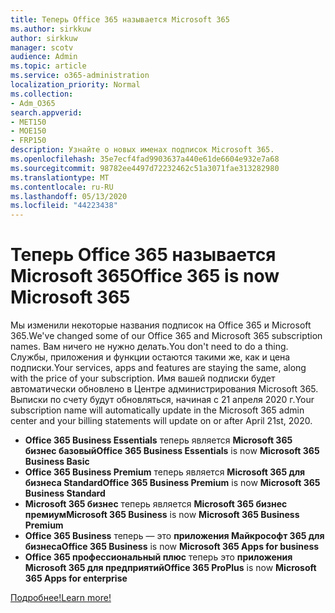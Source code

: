 ```yaml
---
title: Теперь Office 365 называется Microsoft 365
ms.author: sirkkuw
author: sirkkuw
manager: scotv
audience: Admin
ms.topic: article
ms.service: o365-administration
localization_priority: Normal
ms.collection:
- Adm_O365
search.appverid:
- MET150
- MOE150
- FRP150
description: Узнайте о новых именах подписок Microsoft 365.
ms.openlocfilehash: 35e7ecf4fad9903637a440e61de6604e932e7a68
ms.sourcegitcommit: 98782ee4497d72232462c51a3071fae313282980
ms.translationtype: MT
ms.contentlocale: ru-RU
ms.lasthandoff: 05/13/2020
ms.locfileid: "44223438"
---
```

# <a name="office-365-is-now-microsoft-365"></a><span data-ttu-id="514d2-103">Теперь Office 365 называется Microsoft 365</span><span class="sxs-lookup"><span data-stu-id="514d2-103">Office 365 is now Microsoft 365</span></span>

<span data-ttu-id="514d2-104">Мы изменили некоторые названия подписок на Office 365 и Microsoft 365.</span><span class="sxs-lookup"><span data-stu-id="514d2-104">We've changed some of our Office 365 and Microsoft 365 subscription names.</span></span> <span data-ttu-id="514d2-105">Вам ничего не нужно делать.</span><span class="sxs-lookup"><span data-stu-id="514d2-105">You don't need to do a thing.</span></span> <span data-ttu-id="514d2-106">Службы, приложения и функции остаются такими же, как и цена подписки.</span><span class="sxs-lookup"><span data-stu-id="514d2-106">Your services, apps and features are staying the same, along with the price of your subscription.</span></span> <span data-ttu-id="514d2-107">Имя вашей подписки будет автоматически обновлено в Центре администрирования Microsoft 365. Выписки по счету будут обновляться, начиная с 21 апреля 2020 г.</span><span class="sxs-lookup"><span data-stu-id="514d2-107">Your subscription name will automatically update in the Microsoft 365 admin center and your billing statements will update on or after April 21st, 2020.</span></span>

- <span data-ttu-id="514d2-108">**Office 365 Business Essentials** теперь является **Microsoft 365 бизнес базовый**</span><span class="sxs-lookup"><span data-stu-id="514d2-108">**Office 365 Business Essentials** is now **Microsoft 365 Business Basic**</span></span>
- <span data-ttu-id="514d2-109">**Office 365 Business Premium** теперь является **Microsoft 365 для бизнеса Standard**</span><span class="sxs-lookup"><span data-stu-id="514d2-109">**Office 365 Business Premium** is now **Microsoft 365 Business Standard**</span></span>
- <span data-ttu-id="514d2-110">**Microsoft 365 бизнес** теперь является **Microsoft 365 бизнес премиум**</span><span class="sxs-lookup"><span data-stu-id="514d2-110">**Microsoft 365 Business** is now **Microsoft 365 Business Premium**</span></span>
- <span data-ttu-id="514d2-111">**Office 365 Business** теперь — это **приложения Майкрософт 365 для бизнеса**</span><span class="sxs-lookup"><span data-stu-id="514d2-111">**Office 365 Business** is now **Microsoft 365 Apps for business**</span></span>
- <span data-ttu-id="514d2-112">**Office 365 профессиональный плюс** теперь это **приложения Microsoft 365 для предприятий**</span><span class="sxs-lookup"><span data-stu-id="514d2-112">**Office 365 ProPlus** is now **Microsoft 365 Apps for enterprise**</span></span>

[<span data-ttu-id="514d2-113">Подробнее!</span><span class="sxs-lookup"><span data-stu-id="514d2-113">Learn more!</span></span>](https://go.microsoft.com/fwlink/?linkid=2120533)

